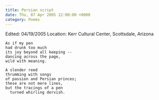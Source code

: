 ```yaml
---
title: Persian script
date: Thu, 07 Apr 2005 12:00:00 +0000
category: Poems
---
```


Edited: 04/19/2005
Location: Kerr Cultural Center, Scottsdale, Arizona

    As if my pen  
    had drunk too much  
    its joy beyond all keeping --  
    dancing across the page,  
    wild with meaning.

    A slender reed  
    thrumming with songs  
    of passion and Persian princes;  
    these are not mere lines,  
    but the tracings of a pen  
      turned whirling dervish.


